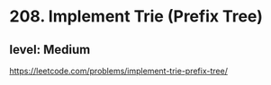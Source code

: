 # 208. Implement Trie (Prefix Tree)
## level: Medium

https://leetcode.com/problems/implement-trie-prefix-tree/
